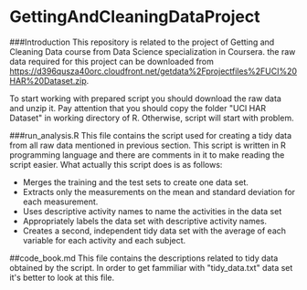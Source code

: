 GettingAndCleaningDataProject
=============================
###Introduction
This repository is related to the project of Getting and Cleaning Data course from Data Science specialization in Coursera.
the raw data required for this project can be downloaded from https://d396qusza40orc.cloudfront.net/getdata%2Fprojectfiles%2FUCI%20HAR%20Dataset.zip.

To start working with prepared script you should download the raw data and unzip it. Pay attention that you should copy the folder "UCI HAR Dataset" in working directory of R. Otherwise, script will start with problem.

###run_analysis.R
This file contains the script used for creating a tidy data from all raw data mentioned in previous section. This script is written in R programming language and there are comments in it to make reading the script easier. 
What actually this script does is as follows:
* Merges the training and the test sets to create one data set.
* Extracts only the measurements on the mean and standard deviation for each measurement.
* Uses descriptive activity names to name the activities in the data set
* Appropriately labels the data set with descriptive activity names.
* Creates a second, independent tidy data set with the average of each variable for each activity and each subject.

##code_book.md
This file contains the descriptions related to tidy data obtained by the script. In order to get fammiliar with "tidy_data.txt" data set it's better to look at this file. 
